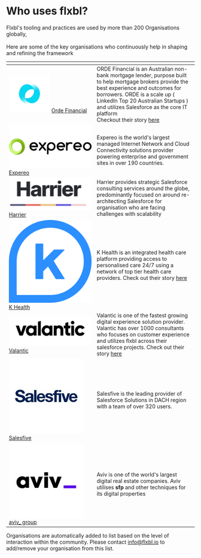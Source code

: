 # Who uses flxbl?

Flxbl's tooling and practices are used by more than 200 Organisations globally,  \
\
Here are some of the key organisations who continuously help in shaping and refining the framework

<table><thead><tr><th width="221"></th><th></th></tr></thead><tbody><tr><td><img src=".gitbook/assets/image (15).png" alt="" data-size="line"> <a href="https://www.orde.com.au/">Orde Financial</a></td><td>ORDE Financial is an Australian non-bank mortgage lender, purpose built to help mortgage brokers provide the best experience and outcomes for borrowers. ORDE is a scale up ( LinkedIn Top 20 Australian Startups )  and utilizes Salesforce as the core IT platform<br>Checkout their story <a href="https://youtu.be/nch-NppqFUI">here</a></td></tr><tr><td><img src=".gitbook/assets/image (21).png" alt="" data-size="line"> <a href="https://www.expereo.com/">Expereo</a></td><td>Expereo  is the world's largest managed Internet Network and Cloud Connectivity solutions provider powering enterprise and government sites in over 190 countries.</td></tr><tr><td><img src=".gitbook/assets/image (20).png" alt="" data-size="line"> <a href="https://www.goharrier.com/">Harrier</a></td><td>Harrier provides  strategic Salesforce consulting services  around the globe, predominantly focused on around re-architecting Salesforce for organisation  who are facing challenges with scalability</td></tr><tr><td><img src=".gitbook/assets/image (17).png" alt="" data-size="line"><a href="https://khealth.com/"> K Health</a></td><td>K Health is an integrated health care platform providing access to personalised care  24/7 using a network of top tier health care providers. Check out their story <a href="https://youtu.be/I3gPL70kXzs">here</a></td></tr><tr><td><img src=".gitbook/assets/image (18).png" alt="" data-size="line"> <a href="https://www.valantic.com/en/">Valantic</a></td><td>Valantic is one of the fastest growing digital experience solution provider. Valantic has over 1000 consultants who focuses on customer experience and utilizes flxbl across their salesforce projects. Check out their story <a href="https://youtu.be/oCXM-2yPW2g">here</a></td></tr><tr><td><img src=".gitbook/assets/image (19).png" alt="" data-size="line"> <a href="https://www.salesfive.com/en/about-us/">Salesfive</a></td><td>Salesfive is the leading provider of Salesforce Solutions in DACH region with a team of over 320 users.</td></tr><tr><td><img src=".gitbook/assets/image (22).png" alt="" data-size="line"> <a href="https://www.aviv-group.com/">aviv_ group</a></td><td> Aviv is one of the world's largest digital real estate companies. Aviv utilises <strong>sfp</strong> and other techniques for its digital properties</td></tr></tbody></table>



Organisations are automatically added to list based on the level of interaction within the community. Please contact info@flxbl.io to add/remove  your organisation from this list. &#x20;

